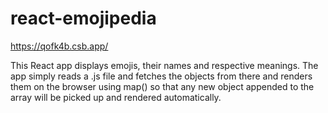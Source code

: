 # react-emojipedia
https://qofk4b.csb.app/

This React app displays emojis, their names and respective meanings.
The app simply reads a .js file and fetches the objects from there and renders them on the browser using map() so that any new object appended to the array will be picked up and rendered automatically.
